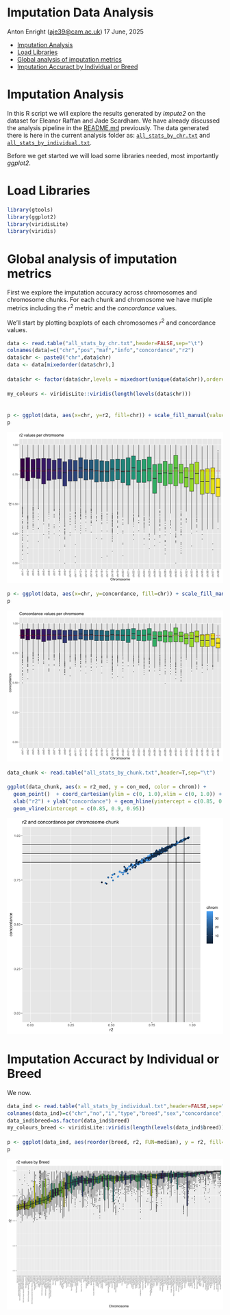 Imputation Data Analysis
================
Anton Enright (<aje39@cam.ac.uk>)
17 June, 2025

- [Imputation Analysis](#imputation-analysis)
- [Load Libraries](#load-libraries)
- [Global analysis of imputation
  metrics](#global-analysis-of-imputation-metrics)
- [Imputation Accuract by Individual or
  Breed](#imputation-accuract-by-individual-or-breed)

# Imputation Analysis

In this R script we will explore the results generated by *impute2* on
the dataset for Eleanor Raffan and Jade Scardham. We have already
discussed the analysis pipeline in the [README.md](../README.md)
previously. The data generated there is here in the current analysis
folder as: [`all_stats_by_chr.txt`](all_stats_by_chr.txt) and
[`all_stats_by_individual.txt`](all_stats_by_individual.txt).

Before we get started we will load some libraries needed, most
importantly *ggplot2*.

# Load Libraries

``` r
library(gtools)
library(ggplot2)
library(viridisLite)
library(viridis)
```

# Global analysis of imputation metrics

First we explore the imputation accuracy across chromosomes and
chromosome chunks. For each chunk and chromosome we have mutiple metrics
including the $r^2$ metric and the *concordance* values.

We’ll start by plotting boxplots of each chromosomes $r^2$ and
concordance values.

``` r
data <- read.table("all_stats_by_chr.txt",header=FALSE,sep="\t")
colnames(data)=c("chr","pos","maf","info","concordance","r2")
data$chr <- paste0("chr",data$chr)
data <- data[mixedorder(data$chr),]

data$chr <- factor(data$chr,levels = mixedsort(unique(data$chr)),ordered = TRUE)

my_colours <- viridisLite::viridis(length(levels(data$chr)))


p <- ggplot(data, aes(x=chr, y=r2, fill=chr)) + scale_fill_manual(values = my_colours) + geom_boxplot(outlier.size=0.3) + theme(axis.text.x = element_text(angle = 90, vjust = 0.5, hjust=1)) + ggtitle("r2 values per chromsome") + xlab("Chromosome") + geom_hline(yintercept=median(data$r2), linetype="dashed", color = "red") + theme(legend.position="none") + coord_cartesian(ylim = c(0, 1.0))
p
```

![](Imputation_Analysis_files/figure-gfm/unnamed-chunk-2-1.png)<!-- -->

``` r
p <- ggplot(data, aes(x=chr, y=concordance, fill=chr)) + scale_fill_manual(values = my_colours) + geom_boxplot(outlier.size=0.3) + theme(axis.text.x = element_text(angle = 90, vjust = 0.5, hjust=1)) + ggtitle("Concordance values per chromsome") + xlab("Chromosome") + geom_hline(yintercept=median(data$concordance), linetype="dashed", color = "red") + theme(legend.position="none") + coord_cartesian(ylim = c(0, 1.0))
p
```

![](Imputation_Analysis_files/figure-gfm/unnamed-chunk-2-2.png)<!-- -->

``` r
data_chunk <- read.table("all_stats_by_chunk.txt",header=T,sep="\t")

ggplot(data_chunk, aes(x = r2_med, y = con_med, color = chrom)) +
  geom_point()  + coord_cartesian(ylim = c(0, 1.0),xlim = c(0, 1.0)) + ggtitle("r2 and concordance per chromosome chunk") +
  xlab("r2") + ylab("concordance") + geom_hline(yintercept = c(0.85, 0.9, 0.95)) +
  geom_vline(xintercept = c(0.85, 0.9, 0.95)) 
```

![](Imputation_Analysis_files/figure-gfm/unnamed-chunk-3-1.png)<!-- -->

# Imputation Accuract by Individual or Breed

We now.

``` r
data_ind <- read.table("all_stats_by_individual.txt",header=FALSE,sep="\t")
colnames(data_ind)=c("chr","no","i","type","breed","sex","concordance","r2")
data_ind$breed=as.factor(data_ind$breed)
my_colours_breed <- viridisLite::viridis(length(levels(data_ind$breed)))

p <- ggplot(data_ind, aes(reorder(breed, r2, FUN=median), y = r2, fill=breed)) + scale_fill_manual(values = my_colours_breed) + geom_boxplot(outlier.size=0.3) + theme(axis.text.x = element_text(angle = 90, vjust = 0.5, hjust=1)) + theme(legend.text = element_text(size = 2)) + ggtitle("r2 values by Breed") + xlab("Chromosome") + theme(legend.key.size = unit(0.3, 'cm')) + theme(legend.position="none") + theme(axis.text=element_text(size=4)) + coord_cartesian(ylim = c(0, 1.0))
p
```

![](Imputation_Analysis_files/figure-gfm/unnamed-chunk-4-1.png)<!-- -->
